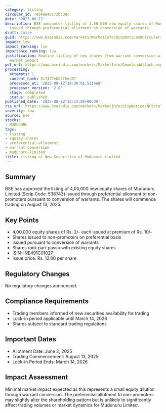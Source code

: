 ```yaml
---
category: listing
circular_id: 7eb4ee48c72bc38c
date: '2025-08-12'
description: BSE announces listing of 4,00,000 new equity shares of Mudunuru Limited
  issued through preferential allotment on conversion of warrants.
draft: false
guid: https://www.bseindia.com/markets/MarketInfo/DispNoticesNCirculars.aspx?Noticeid={83A32BE0-4954-499D-A14D-87A29F0ADFE7}&noticeno=20250812-26&dt=08/12/2025&icount=26&totcount=50&flag=0
impact: low
impact_ranking: low
importance_ranking: low
justification: Routine listing of new shares from warrant conversion with minimal
  market impact
pdf_url: https://www.bseindia.com/markets/MarketInfo/DownloadAttach.aspx?id=20250812-26&attachedId=
processing:
  attempts: 1
  content_hash: 3c7477ebb4f5dd37
  processed_at: '2025-08-12T18:39:01.511660'
  processor_version: '2.0'
  stage: completed
  status: published
published_date: '2025-08-12T12:11:06+00:00'
rss_url: https://www.bseindia.com/markets/MarketInfo/DispNoticesNCirculars.aspx?Noticeid={83A32BE0-4954-499D-A14D-87A29F0ADFE7}&noticeno=20250812-26&dt=08/12/2025&icount=26&totcount=50&flag=0
severity: low
source: bse
stocks:
- MUDUNURU
tags:
- listing
- equity-shares
- preferential-allotment
- warrant-conversion
- mudunuru-limited
title: Listing of New Securities of Mudunuru Limited
---
```


## Summary

BSE has approved the listing of 4,00,000 new equity shares of Mudunuru Limited (Scrip Code: 538743) issued through preferential allotment to non-promoters pursuant to conversion of warrants. The shares will commence trading on August 13, 2025.

## Key Points

- 4,00,000 equity shares of Rs. 2/- each issued at premium of Rs. 10/-
- Shares issued to non-promoters on preferential basis
- Issued pursuant to conversion of warrants
- Shares rank pari-passu with existing equity shares
- ISIN: INE491C01027
- Issue price: Rs. 12.00 per share

## Regulatory Changes

No regulatory changes announced.

## Compliance Requirements

- Trading members informed of new securities availability for trading
- Lock-in period applicable until March 14, 2026
- Shares subject to standard trading regulations

## Important Dates

- Allotment Date: June 2, 2025
- Trading Commencement: August 13, 2025
- Lock-in Period Ends: March 14, 2026

## Impact Assessment

Minimal market impact expected as this represents a small equity dilution through warrant conversion. The preferential allotment to non-promoters may slightly alter the shareholding pattern but is unlikely to significantly affect trading volumes or market dynamics for Mudunuru Limited.